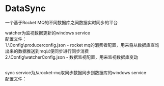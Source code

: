 # DataSync
一个基于Rocket MQ的不同数据库之间数据实时同步的平台

watcher为监视数据更新的windows service
<br>
配置文件：
<br>
1.\Config\producerconfig.json - rocket mq的消费者配置，用来将从数据库查询出来的数据推送到mq以便同步进行同步消费
<br>
2.\Config\watcherConfig.json - 数据监视配置，用来监视数据库变动
<br>


<br>
sync service为从rocket-mq取同步数据同步到数据库的windows service
<br>
配置文件：
<br>
